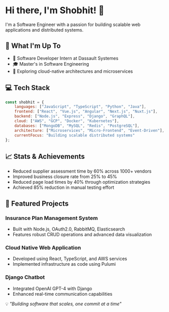 # Hi there, I'm Shobhit! 👋

I'm a Software Engineer with a passion for building scalable web applications and distributed systems.

## 🚀 What I'm Up To

- 💼 Software Developer Intern at Dassault Systemes
- 🎓 Master's in Software Engineering
- 🌱 Exploring cloud-native architectures and microservices

## 💻 Tech Stack

```javascript
const shobhit = {
    languages: ["JavaScript", "TypeScript", "Python", "Java"],
    frontend: ["React", "Vue.js", "Angular", "Next.js", "Nuxt.js"],
    backend: ["Node.js", "Express", "Django", "GraphQL"],
    cloud: ["AWS", "GCP", "Docker", "Kubernetes"],
    databases: ["MongoDB", "MySQL", "Redis", "PostgreSQL"],
    architecture: ["Microservices", "Micro-Frontend", "Event-Driven"],
    currentFocus: "Building scalable distributed systems"
};
```


## 📈 Stats & Achievements

- Reduced supplier assessment time by 60% across 1000+ vendors
- Improved business closure rate from 25% to 45%
- Reduced page load times by 40% through optimization strategies
- Achieved 85% reduction in manual testing effort

## 🌟 Featured Projects

### Insurance Plan Management System
- Built with Node.js, OAuth2.0, RabbitMQ, Elasticsearch
- Features robust CRUD operations and advanced data visualization

### Cloud Native Web Application
- Developed using React, TypeScript, and AWS services
- Implemented infrastructure as code using Pulumi

### Django Chatbot
- Integrated OpenAI GPT-4 with Django
- Enhanced real-time communication capabilities


💡 *"Building software that scales, one commit at a time"*
